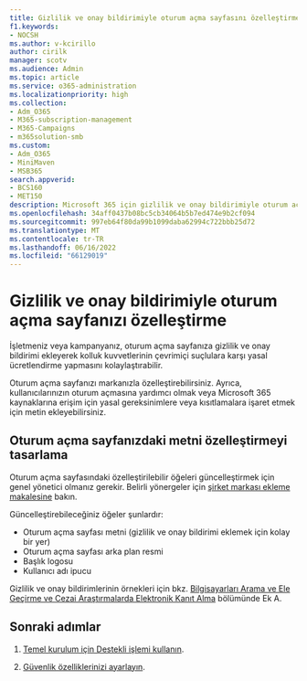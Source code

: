 ```yaml
---
title: Gizlilik ve onay bildirimiyle oturum açma sayfasını özelleştirme
f1.keywords:
- NOCSH
ms.author: v-kcirillo
author: cirilk
manager: scotv
ms.audience: Admin
ms.topic: article
ms.service: o365-administration
ms.localizationpriority: high
ms.collection:
- Adm_O365
- M365-subscription-management
- M365-Campaigns
- m365solution-smb
ms.custom:
- Adm_O365
- MiniMaven
- MSB365
search.appverid:
- BCS160
- MET150
description: Microsoft 365 için gizlilik ve onay bildirimiyle oturum açma sayfanızı özelleştirin.
ms.openlocfilehash: 34aff0437b08bc5cb34064b5b7ed474e9b2cf094
ms.sourcegitcommit: 997eb64f80da99b1099daba62994c722bbb25d72
ms.translationtype: MT
ms.contentlocale: tr-TR
ms.lasthandoff: 06/16/2022
ms.locfileid: "66129019"
---
```

# <a name="customize-your-sign-in-page-with-a-privacy-and-consent-notice"></a>Gizlilik ve onay bildirimiyle oturum açma sayfanızı özelleştirme

İşletmeniz veya kampanyanız, oturum açma sayfanıza gizlilik ve onay bildirimi ekleyerek kolluk kuvvetlerinin çevrimiçi suçlulara karşı yasal ücretlendirme yapmasını kolaylaştırabilir.

Oturum açma sayfanızı markanızla özelleştirebilirsiniz. Ayrıca, kullanıcılarınızın oturum açmasına yardımcı olmak veya Microsoft 365 kaynaklarına erişim için yasal gereksinimlere veya kısıtlamalara işaret etmek için metin ekleyebilirsiniz.

## <a name="design-customization-the-text-on-your-sign-in-page"></a>Oturum açma sayfanızdaki metni özelleştirmeyi tasarlama

Oturum açma sayfasındaki özelleştirilebilir öğeleri güncelleştirmek için genel yönetici olmanız gerekir. Belirli yönergeler için [şirket markası ekleme makalesine](/azure/active-directory/fundamentals/customize-branding) bakın.

Güncelleştirebileceğiniz öğeler şunlardır:

- Oturum açma sayfası metni (gizlilik ve onay bildirimi eklemek için kolay bir yer)
- Oturum açma sayfası arka plan resmi
- Başlık logosu
- Kullanıcı adı ipucu

Gizlilik ve onay bildirimlerinin örnekleri için bkz. [Bilgisayarları Arama ve Ele Geçirme ve Cezai Araştırmalarda Elektronik Kanıt Alma](https://www.justice.gov/file/442111/download) bölümünde Ek A.

## <a name="next-steps"></a>Sonraki adımlar

1. [Temel kurulum için Destekli işlemi kullanın](m365bp-setup.md).

2. [Güvenlik özelliklerinizi ayarlayın](m365bp-security-overview.md).

